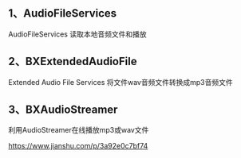 ## 1、AudioFileServices
AudioFileServices 读取本地音频文件和播放
## 2、BXExtendedAudioFile
Extended Audio File Services 将文件wav音频文件转换成mp3音频文件
## 3、BXAudioStreamer
利用AudioStreamer在线播放mp3或wav文件

https://www.jianshu.com/p/3a92e0c7bf74
